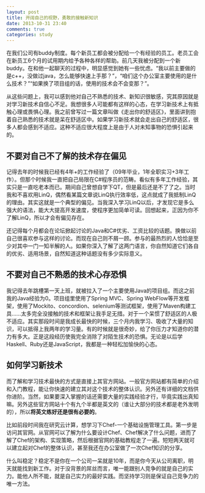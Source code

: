 ```yaml
---
layout: post
title: 开阔自己的视野，勇敢的接触新知识
date: 2013-10-31 23:40
comments: true
categories: study 
---
```


在我们公司有buddy制度。每个新员工都会被分配给一个有经验的员工。老员工会在新员工6个月的试用期内给予各种各样的帮助。前几天我被分配到一个新buddy。在和他一起聊天的过程中，明显感觉到她有一些忧虑。“我以前主要做的是c++，没做过java，怎么能够快速上手那？”，“咱们这个办公室主要使用的是什么技术？”“如果换了项目组的话，使用的技术会不会变那？”。

<!-- more -->

从这些问题上，我可以感到他对自己不熟悉的技术、新知识很敏感，究其原因就是对学习新技术自信心不足。我想很多人可能都有这样的心态，在学习新技术上有抵触心理或畏惧心理。我之前曾写过一篇文章叫做《走出你的舒适区》，里面讲到抱着自己熟悉的技术就是呆在舒适区中。如果学习新技术就会走出自己的舒适区，很多人都会感到不适应。这种不适应很大程度上是由于人对未知事物的恐惧引起来的。

## 不要对自己不了解的技术存在偏见

记得去年的时候我已经有4年+的工作经验了（09年毕业，1年全职实习+3年工作）。但那个时候我一直把自己局限在C#程序员的范畴。看似有多年工作经验，其实只是一直吃老本而已。期间自己曾想自学下QT，但是最后还是不了了之。当时我和不喜欢用LinQ，偶然看某篇文章说LinQ执行效率低，这点就成了我抵制LinQ的理由。其实这就是一个典型的偏见。当我深入学习LinQ以后，才发现它是多么强大的语法，能大大提高开发速度，使程序更加简单可读。回想起来，正因为你不了解LinQ，所以才会有偏见存在。

还记得每个月都会在论坛掀起讨论的Java和C#优劣、工资比较的话题。换做以前自己很喜欢参与这样的讨论。而现在自己则不屑一顾。参与的最热烈的人恰恰是至少对其中一门一知半解的人。如果你深入了解了这两门语言，你自然知道它们各自的优劣、适用场景，自然知道这种话题没有多少实际意义。

## 不要对自己不熟悉的技术心存恐惧

我记得去年跳槽第一天上班，就被拉入了一个主要使用Java的项目组。而这之前我的Java经验为0。项目组里使用了Spring MVC、Spring WebFlow等开发框架，使用了Mockito、concordion、selenium等测试框架，使用了Maven构建工具……太多完全没接触的技术和框架让我手足无措。对于一个呆惯了舒适区的人极不适应。其实那段时间是我成长最快的时候，三个月内我学习、吸收了大量的知识，可以抵得上我两年的学习量。有的时候就是很奇妙，给了你压力才知道你的潜力有多大。正是这段经历使我完全消除了对陌生技术的恐惧。无论是以后学Haskell、Ruby还是JavaScript，我都是一种轻松加愉快的心态。

## 如何学习新技术

而了解和学习技术最快的方式是直接上其官方网站。一般官方网站都有简单的介绍和入门教程，能让你快速的建立其对这个技术的整体认识。另外还有详细的文档供你进阶。当然，如果要深入掌握的话还需要大量的实践经验才行，毕竟实践出真知嘛。另外这些官方网站十个有九个半都是英文的（谁让大部分的技术都是老外发明的），所以**将英文练好还是很有必要的**。

比如前段时间我在研究云计算，想学习下Chef-一个基础设施管理工具。第一步是访问其官网。从官网可以了解为什么要设计Chef、Chef解决了什么问题，进而了解了Chef的架构、实现策略，然后根据官网的基础教程走了一遍。短短两天就可以建立起对Chef的整体认识，甚至我还在办公室做了一次Chef知识的分享。

什么叫稳定？稳定不是你在一个公司一呆就是10年，而是你今天从公司离职，明天就能找到新工作。对于没背景的屌丝而言，唯一能跟别人竞争的就是自己的实力。能他人所不能，就是自己实力的最好实践。而坚持学习则是保证自己竞争力的唯一方法。






